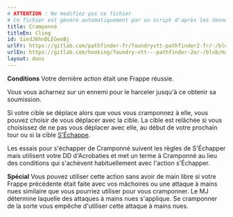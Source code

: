 ```yaml
---
# ATTENTION : Ne modifiez pas ce fichier
# Ce fichier est généré automatiquement par un script d'après les données du module Foundry VTT officiel et de sa traduction
title: Cramponné
titleEn: Cling
id: SiedJ6hnDLEGeeBj
urlFr: https://gitlab.com/pathfinder-fr/foundryvtt-pathfinder2-fr/-/blob/master/data/feats/SiedJ6hnDLEGeeBj.htm
urlEn: https://gitlab.com/hooking/foundry-vtt---pathfinder-2e/-/blob/master/packs/data/feats.db/cling.json
layout: dons
---
```

**Conditions** Votre dernière action était une Frappe réussie.

Vous vous acharnez sur un ennemi pour le harceler jusqu'à ce obtenir sa soumission.

Si votre cible se déplace alors que vous vous cramponnez à elle, vous pouvez choisir de vous déplacer avec la cible. La cible est relâchée si vous choisissez de ne pas vous déplacer avec elle, au début de votre prochain tour ou si la cible [S'Échappe](../actions/s-échapper.md).

Les essais pour s'échapper de Cramponné suivent les règles de S'Échapper mais utilisent votre DD d'Acrobaties et met un terme à Cramponné au lieu des conditions qui s'achèvent habituellement avec l'action s'Échapper.

**Spécial** Vous pouvez utiliser cette action sans avoir de main libre si votre Frappe précédente était faite avec vos mâchoires ou une attaque à mains nues similaire que vous pourriez utiliser pour vous cramponner. Le MJ détermine laquelle des attaques à mains nues s'applique. Se cramponner de la sorte vous empêche d'utiliser cette attaque à mains nues.
